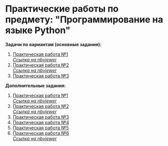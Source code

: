 # Практические работы по предмету: "Программирование на языке Python"

**Задачи по вариантам (основные задания):**

1. [Практическая работа №1](https://github.com/nikolaevaxenov/PythonCourse/blob/master/По%20вариантам/Практическая%20работа%20№1/)  
   [_Ссылка на nbviewer_](https://nbviewer.jupyter.org/github/nikolaevaxenov/PythonCourse/blob/master/По%20вариантам/Практическая%20работа%20№1/ПР1_Вар21_Николаев-Аксенов_ИКБО-20-19.ipynb)
2. [Практическая работа №2](https://github.com/nikolaevaxenov/PythonCourse/blob/master/По%20вариантам/Практическая%20работа%20№2/)  
   [_Ссылка на nbviewer_](https://nbviewer.jupyter.org/github/nikolaevaxenov/PythonCourse/blob/master/По%20вариантам/Практическая%20работа%20№2/ПР2_Вар21_Николаев-Аксенов_ИКБО-20-19.ipynb)
3. [Практическая работа №3](https://github.com/nikolaevaxenov/PythonCourse/blob/master/По%20вариантам/Практическая%20работа%20№3/)

**Дополнительные задания:**

1. [Практическая работа №1](<https://github.com/nikolaevaxenov/PythonCourse/blob/master/Без%20варианта%20(Доп.%20задания)/Практическая%20работа%20№1%20(доп.%20задание)/>)  
   [_Ссылка на nbviewer_](<https://nbviewer.jupyter.org/github/nikolaevaxenov/PythonCourse/blob/master/Без%20варианта%20%28Доп.%20задания%29/Практическая%20работа%20№1%20%28доп.%20задание%29/ПР1.ipynb>)
2. [Практическая работа №2](<https://github.com/nikolaevaxenov/PythonCourse/blob/master/Без%20варианта%20(Доп.%20задания)/Практическая%20работа%20№2%20(доп.%20задание)/>)  
   [_Ссылка на nbviewer_](<https://nbviewer.jupyter.org/github/nikolaevaxenov/PythonCourse/blob/master/Без%20варианта%20%28Доп.%20задания%29/Практическая%20работа%20№2%20%28доп.%20задание%29/ПР2.ipynb>)
3. [Практическая работа №3](<https://github.com/nikolaevaxenov/PythonCourse/blob/master/Без%20варианта%20(Доп.%20задания)/Практическая%20работа%20№3%20(доп.%20задание)/>)
4. [Практическая работа №4](<https://github.com/nikolaevaxenov/PythonCourse/blob/master/Без%20варианта%20(Доп.%20задания)/Практическая%20работа%20№4%20(доп.%20задание)/>)
5. [Практическая работа №5](<https://github.com/nikolaevaxenov/PythonCourse/blob/master/Без%20варианта%20(Доп.%20задания)/Практическая%20работа%20№5%20(доп.%20задание)/>)
6. [Практическая работа №6](<https://github.com/nikolaevaxenov/PythonCourse/blob/master/Без%20варианта%20(Доп.%20задания)/Практическая%20работа%20№6%20(доп.%20задание)/>)  
   [_Ссылка на nbviewer_](<https://nbviewer.jupyter.org/github/nikolaevaxenov/PythonCourse/blob/master/Без%20варианта%20%28Доп.%20задания%29/Практическая%20работа%20№6%20%28доп.%20задание%29/ПР6.ipynb>)
